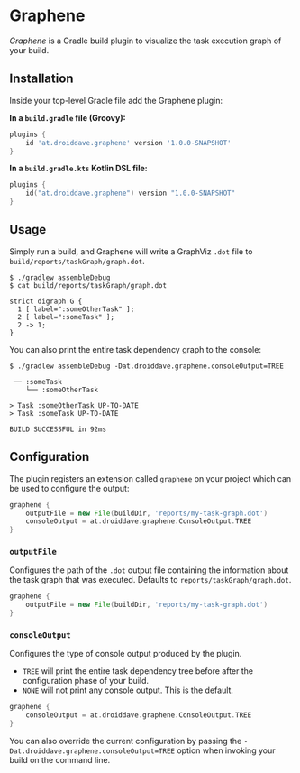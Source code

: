 # Graphene

_Graphene_ is a Gradle build plugin to visualize the task execution graph of your build. 

## Installation

Inside your top-level Gradle file add the Graphene plugin:

**In a `build.gradle` file (Groovy):**
```groovy
plugins {
    id 'at.droiddave.graphene' version '1.0.0-SNAPSHOT'
}
```

**In a `build.gradle.kts` Kotlin DSL file:**

```kotlin 
plugins {
    id("at.droiddave.graphene") version "1.0.0-SNAPSHOT"
}
```

## Usage

Simply run a build, and Graphene will write a GraphViz `.dot` file to `build/reports/taskGraph/graph.dot`.

```shell
$ ./gradlew assembleDebug
$ cat build/reports/taskGraph/graph.dot

strict digraph G {
  1 [ label=":someOtherTask" ];
  2 [ label=":someTask" ];
  2 -> 1;
}
```

You can also print the entire task dependency graph to the console:

```shell 
$ ./gradlew assembleDebug -Dat.droiddave.graphene.consoleOutput=TREE

 ── :someTask
    └── :someOtherTask

> Task :someOtherTask UP-TO-DATE
> Task :someTask UP-TO-DATE

BUILD SUCCESSFUL in 92ms

```

## Configuration

The plugin registers an extension called `graphene` on your project which can be used to configure the output:

```groovy
graphene {
    outputFile = new File(buildDir, 'reports/my-task-graph.dot')
    consoleOutput = at.droiddave.graphene.ConsoleOutput.TREE
}
```

### `outputFile`

Configures the path of the `.dot` output file containing the information about the task graph that was executed. Defaults to `reports/taskGraph/graph.dot`.  

```groovy
graphene {
    outputFile = new File(buildDir, 'reports/my-task-graph.dot')
}
```

### `consoleOutput`

Configures the type of console output produced by the plugin.

* `TREE` will print the entire task dependency tree before after the configuration phase of your build.
* `NONE` will not print any console output. This is the default.

```groovy
graphene {
    consoleOutput = at.droiddave.graphene.ConsoleOutput.TREE
}
```

You can also override the current configuration by passing the `-Dat.droiddave.graphene.consoleOutput=TREE` option when invoking your build on the command line.